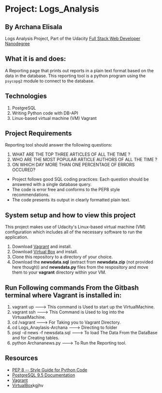 # Project: Logs_Analysis
## By Archana Elisala

Logs Analysis Project, Part of the Udacity [Full Stack Web Developer Nanodegree](https://www.udacity.com/course/full-stack-web-developer-nanodegree--nd004)

## What it is and does:

A Reporting page that prints out reports in a plain text format based on the data in the database. This reporting tool is a python program using the `psycopg2` module to connect to the database.

## Technologies
1. PostgreSQL
2. Writing Python code with DB-API
3. Linux-based virtual machine (VM) Vagrant

## Project Requirements
Reporting tool should answer the following questions:
1. WHAT ARE THE TOP THREE ARTICLES OF ALL THE TIME ?
2. WHO ARE THE MOST POPULAR ARTICLE AUTHORS OF ALL THE TIME ?
3. ON WHICH DAY MORE THAN ONE PERCENTAGE OF ERRORS OCCURED?

* Project follows good SQL coding practices: Each question should be answered with a single database query.  
* The code is error free and conforms to the PEP8 style recommendations.
* The code presents its output in clearly formatted plain text.

## System setup and how to view this project
This project makes use of Udacity's Linux-based virtual machine (VM) configuration which includes all of the necessary software to run the application.
1. Download [Vagrant](https://www.vagrantup.com/) and install.
2. Download [Virtual Box](https://www.virtualbox.org/) and install. 
3. Clone this repository to a directory of your choice.
4. Download the **newsdata.sql** (extract from **newsdata.zip** (not provided here though)) and **newsdata.py** files from the respository and move them to your **vagrant** directory within your VM.

## Run Following commands From the Gitbash terminal where Vagrant is installed in: 
1. vagrant up ---> This command is Used to start up the VirtualMachine.
2. vagrant ssh ---> This Command is Used to log into the VirtuaalMachine.
3. cd /vagrant ---> For Taking you to Vagrant Directory.
4. cd Logs_Anaylasis-Archana ---> Directing to folder
4. psql -d news -f newsdata.sql ---> To load The Data From the DataBase and for Creating tables.
5. python Archananews.py ---> To Run the Reporting tool.

## Resources
* [PEP 8 -- Style Guide for Python Code](https://www.python.org/dev/peps/pep-0008/)
* [PostgreSQL 9.5 Documentation](https://www.postgresql.org/docs/9.5/static/index.html)
* [Vagrant](https://www.vagrantup.com/downloads)
* [VirtualBox](https://www.virtualbox.org/wiki/Downloads)kgjhv
